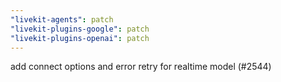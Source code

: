```yaml
---
"livekit-agents": patch
"livekit-plugins-google": patch
"livekit-plugins-openai": patch
---
```


add connect options and error retry for realtime model (#2544)
